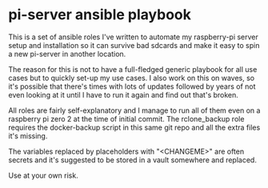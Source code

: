 # pi-server ansible playbook

This is a set of ansible roles I've written to automate my raspberry-pi server
setup and installation so it can survive bad sdcards and make it easy to spin
a new pi-server in another location.

The reason for this is not to have a full-fledged generic playbook for all use
cases but to quickly set-up my use cases. I also work on this on waves, so it's
possible that there's times with lots of updates followed by years of not even
looking at it until I have to run it again and find out that's broken.

All roles are fairly self-explanatory and I manage to run all of them even on a
raspberry pi zero 2 at the time of initial commit. The rclone_backup role
requires the docker-backup script in this same git repo and all the extra files
it's missing.

The variables replaced by placeholders with "\<CHANGEME\>" are often secrets and
it's suggested to be stored in a vault somewhere and replaced.

Use at your own risk.
